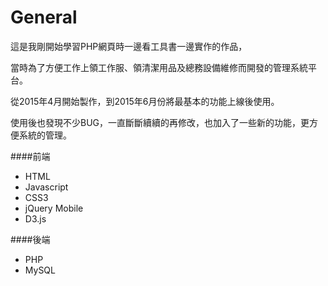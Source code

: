 # General

這是我剛開始學習PHP網頁時一邊看工具書一邊實作的作品，

當時為了方便工作上領工作服、領清潔用品及總務設備維修而開發的管理系統平台。

從2015年4月開始製作，到2015年6月份將最基本的功能上線後使用。

使用後也發現不少BUG，一直斷斷續續的再修改，也加入了一些新的功能，更方便系統的管理。

####前端

*  HTML
*  Javascript
*  CSS3
*  jQuery Mobile
*  D3.js

####後端

*  PHP 
*  MySQL
